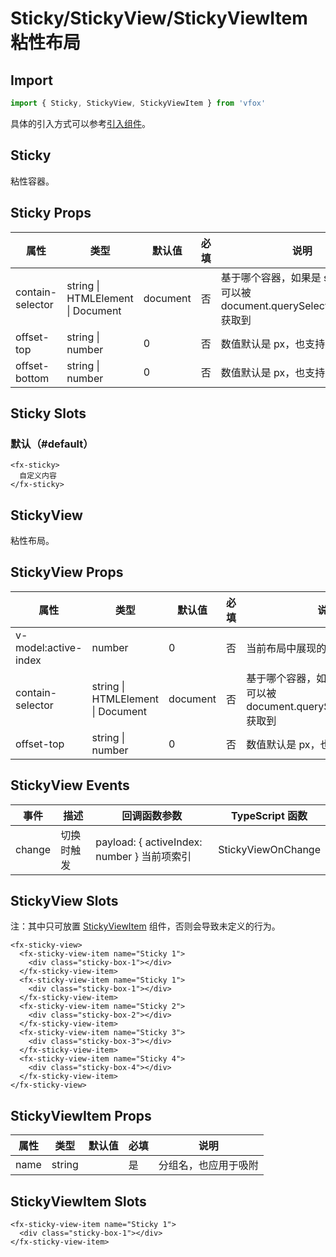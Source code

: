 # Sticky/StickyView/StickyViewItem 粘性布局

## Import

```JavaScript
import { Sticky, StickyView, StickyViewItem } from 'vfox'
```

具体的引入方式可以参考[引入组件](../guide/import.md)。

## Sticky

粘性容器。

## Sticky Props

| 属性             | 类型                              | 默认值   | 必填 | 说明                                                                            |
| ---------------- | --------------------------------- | -------- | ---- | ------------------------------------------------------------------------------- |
| contain-selector | string \| HTMLElement \| Document | document | 否   | 基于哪个容器，如果是 string，则为可以被 document.querySelector(selector) 获取到 |
| offset-top       | string \| number                  | 0        | 否   | 数值默认是 px，也支持 vw/vh                                                     |
| offset-bottom    | string \| number                  | 0        | 否   | 数值默认是 px，也支持 vw/vh                                                     |

## Sticky Slots

### 默认（#default）

```Vue
<fx-sticky>
  自定义内容
</fx-sticky>
```

## StickyView

粘性布局。

## StickyView Props

| 属性                 | 类型                              | 默认值   | 必填 | 说明                                                                            |
| -------------------- | --------------------------------- | -------- | ---- | ------------------------------------------------------------------------------- |
| v-model:active-index | number                            | 0        | 否   | 当前布局中展现的子项 index                                                      |
| contain-selector     | string \| HTMLElement \| Document | document | 否   | 基于哪个容器，如果是 string，则为可以被 document.querySelector(selector) 获取到 |
| offset-top           | string \| number                  | 0        | 否   | 数值默认是 px，也支持 vw/vh                                                     |

## StickyView Events

| 事件   | 描述       | 回调函数参数                                | TypeScript 函数    |
| ------ | ---------- | ------------------------------------------- | ------------------ |
| change | 切换时触发 | payload: { activeIndex: number } 当前项索引 | StickyViewOnChange |

## StickyView Slots

注：其中只可放置 [StickyViewItem](./Sticky.md#stickyviewitem-props) 组件，否则会导致未定义的行为。

```Vue
<fx-sticky-view>
  <fx-sticky-view-item name="Sticky 1">
    <div class="sticky-box-1"></div>
  </fx-sticky-view-item>
  <fx-sticky-view-item name="Sticky 1">
    <div class="sticky-box-1"></div>
  </fx-sticky-view-item>
  <fx-sticky-view-item name="Sticky 2">
    <div class="sticky-box-2"></div>
  </fx-sticky-view-item>
  <fx-sticky-view-item name="Sticky 3">
    <div class="sticky-box-3"></div>
  </fx-sticky-view-item>
  <fx-sticky-view-item name="Sticky 4">
    <div class="sticky-box-4"></div>
  </fx-sticky-view-item>
</fx-sticky-view>
```

## StickyViewItem Props

| 属性 | 类型   | 默认值 | 必填 | 说明                 |
| ---- | ------ | ------ | ---- | -------------------- |
| name | string |        | 是   | 分组名，也应用于吸附 |

## StickyViewItem Slots

```Vue
<fx-sticky-view-item name="Sticky 1">
  <div class="sticky-box-1"></div>
</fx-sticky-view-item>
```
